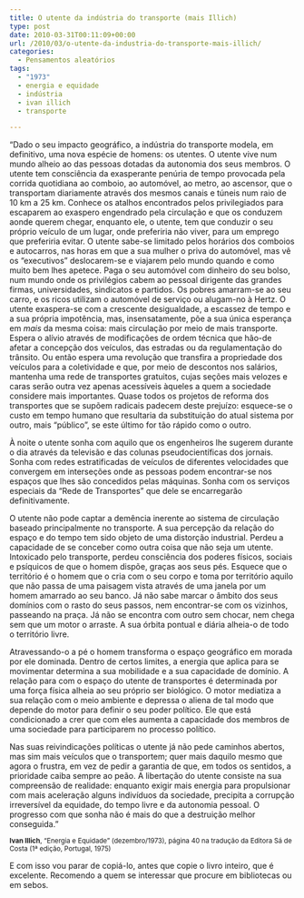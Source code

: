 ```yaml
---
title: O utente da indústria do transporte (mais Illich)
type: post
date: 2010-03-31T00:11:09+00:00
url: /2010/03/o-utente-da-industria-do-transporte-mais-illich/
categories:
  - Pensamentos aleatórios
tags:
  - "1973"
  - energia e equidade
  - indústria
  - ivan illich
  - transporte

---
```

“Dado o seu impacto geográfico, a indústria do transporte modela, em definitivo, uma nova espécie de homens: os utentes. O utente vive num mundo alheio ao das pessoas dotadas da autonomia dos seus membros. O utente tem consciência da exasperante penúria de tempo provocada pela corrida quotidiana ao comboio, ao automóvel, ao metro, ao ascensor, que o transportam diariamente através dos mesmos canais e túneis num raio de 10 km a 25 km. Conhece os atalhos encontrados pelos privilegiados para escaparem ao exaspero engendrado pela circulação e que os conduzem aonde querem chegar, enquanto ele, o utente, tem que conduzir o seu próprio veículo de um lugar, onde preferiria não viver, para um emprego que preferiria evitar. O utente sabe-se limitado pelos horários dos comboios e autocarros, nas horas em que a sua mulher o priva do automóvel, mas vê os “executivos” deslocarem-se e viajarem pelo mundo quando e como muito bem lhes apetece. Paga o seu automóvel com dinheiro do seu bolso, num mundo onde os privilégios cabem ao pessoal dirigente das grandes firmas, universidades, sindicatos e partidos. Os pobres amarram-se ao seu carro, e os ricos utilizam o automóvel de serviço ou alugam-no à Hertz. O utente exaspera-se com a crescente desigualdade, a escassez de tempo e a sua própria impotência, mas, insensatamente, põe a sua única esperança em _mais_ da mesma coisa: mais circulação por meio de mais transporte. Espera o alívio através de modificações de ordem técnica que hão-de afetar a concepção dos veículos, das estradas ou da regulamentação do trânsito. Ou então espera uma revolução que transfira a propriedade dos veículos para a coletividade e que, por meio de descontos nos salários, mantenha uma rede de transportes gratuitos, cujas seções mais velozes e caras serão outra vez apenas acessíveis àqueles a quem a sociedade considere mais importantes. Quase todos os projetos de reforma dos transportes que se supõem radicais padecem deste prejuízo: esquece-se o custo em tempo humano que resultaria da substituição do atual sistema por outro, mais “público”, se este último for tão rápido como o outro.

À noite o utente sonha com aquilo que os engenheiros lhe sugerem durante o dia através da televisão e das colunas pseudocientíficas dos jornais. Sonha com redes estratificadas de veículos de diferentes velocidades que convergem em interseções onde as pessoas podem encontrar-se nos espaços que lhes são concedidos pelas máquinas. Sonha com os serviços especiais da “Rede de Transportes” que dele se encarregarão definitivamente.

O utente não pode captar a demência inerente ao sistema de circulação baseado principalmente no transporte. A sua percepção da relação do espaço e do tempo tem sido objeto de uma distorção industrial. Perdeu a capacidade de se conceber como outra coisa que não seja um utente. Intoxicado pelo transporte, perdeu consciência dos poderes físicos, sociais e psíquicos de que o homem dispõe, graças aos seus pés. Esquece que o território é o homem que o cria com o seu corpo e toma por território aquilo que não passa de uma paisagem vista através de uma janela por um homem amarrado ao seu banco. Já não sabe marcar o âmbito dos seus domínios com o rasto do seus passos, nem encontrar-se com os vizinhos, passeando na praça. Já não se encontra com outro sem chocar, nem chega sem que um motor o arraste. A sua órbita pontual e diária alheia-o de todo o território livre.

Atravessando-o a pé o homem transforma o espaço geográfico em morada por ele dominada. Dentro de certos limites, a energia que aplica para se movimentar determina a sua mobilidade e a sua capacidade de domínio. A relação para com o espaço do utente de transportes é determinada por uma força física alheia ao seu próprio ser biológico. O motor mediatiza a sua relação com o meio ambiente e depressa o aliena de tal modo que depende do motor para definir o seu poder político. Ele que está condicionado a crer que com eles aumenta a capacidade dos membros de uma sociedade para participarem no processo político.

Nas suas reivindicações políticas o utente já não pede caminhos abertos, mas sim mais veículos que o transportem; quer mais daquilo mesmo que agora o frustra, em vez de pedir a garantia de que, em todos os sentidos, a prioridade caiba sempre ao peão. A libertação do utente consiste na sua compreensão de realidade: enquanto exigir mais energia para propulsionar com mais aceleração alguns indivíduos da sociedade, precipita a corrupção irreversível da equidade, do tempo livre e da autonomia pessoal. O progresso com que sonha não é mais do que a destruição melhor conseguida.”

<small><strong>Ivan Illich</strong>, “Energia e Equidade” (dezembro/1973), página 40 na tradução da Editora Sá de Costa (1ª edição, Portugal, 1975)</small>

E com isso vou parar de copiá-lo, antes que copie o livro inteiro, que é excelente. Recomendo a quem se interessar que procure em bibliotecas ou em sebos.
